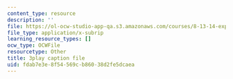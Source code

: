 ```yaml
---
content_type: resource
description: ''
file: https://ol-ocw-studio-app-qa.s3.amazonaws.com/courses/8-13-14-experimental-physics-i-ii-junior-lab-fall-2016-spring-2017/fdab7e3e8f54569cb86038d2fe5dcaea_57uqU8G_z0E.vtt
file_type: application/x-subrip
learning_resource_types: []
ocw_type: OCWFile
resourcetype: Other
title: 3play caption file
uid: fdab7e3e-8f54-569c-b860-38d2fe5dcaea
---
```

